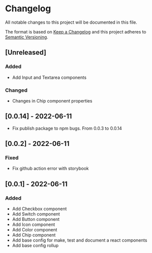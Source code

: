 # Changelog
All notable changes to this project will be documented in this file.

The format is based on [Keep a Changelog](http://keepachangelog.com/en/1.0.0/)
and this project adheres to [Semantic Versioning](http://semver.org/spec/v2.0.0.html).

## [Unreleased]
### Added
- Add Input and Textarea components
### Changed
- Changes in Chip component properties

## [0.0.14] - 2022-06-11
- Fix publish package to npm bugs. From 0.0.3 to 0.0.14

## [0.0.2] - 2022-06-11
### Fixed
- Fix github action error with storybook

## [0.0.1] - 2022-06-11
### Added
- Add Checkbox component
- Add Switch component
- Add Button component
- Add Icon component
- Add Color component
- Add Chip component
- Add base config for make, test and document a react components
- Add base config rollup
